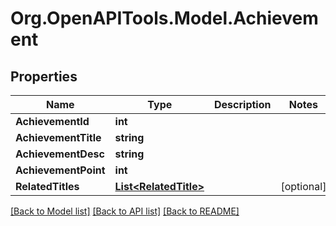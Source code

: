 
# Org.OpenAPITools.Model.Achievement

## Properties

Name | Type | Description | Notes
------------ | ------------- | ------------- | -------------
**AchievementId** | **int** |  | 
**AchievementTitle** | **string** |  | 
**AchievementDesc** | **string** |  | 
**AchievementPoint** | **int** |  | 
**RelatedTitles** | [**List&lt;RelatedTitle&gt;**](RelatedTitle.md) |  | [optional] 

[[Back to Model list]](../README.md#documentation-for-models)
[[Back to API list]](../README.md#documentation-for-api-endpoints)
[[Back to README]](../README.md)


